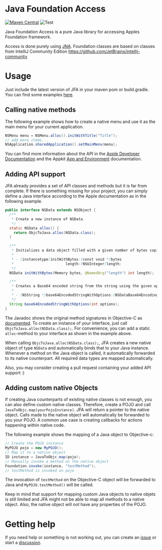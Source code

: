 # Java Foundation Access

[![Maven Central](https://img.shields.io/maven-central/v/de.jangassen/jfa.svg?label=Maven%20Central)](https://search.maven.org/search?q=g:%22de.jangassen%22%20AND%20a:%22jfa%22)
![Test](https://github.com/0x4a616e/jfa/workflows/Test/badge.svg)

Java Foundation Access is a pure Java library for accessing Apples Foundation framework.

Access is done purely using [JNA](https://github.com/java-native-access/jna). Foundation classes are based on classes from IntelliJ Community Edition https://github.com/JetBrains/intellij-community 

# Usage

Just include the latest version of JFA in your maven pom or build.gradle. You can find some examples [here](https://search.maven.org/search?q=g:%22de.jangassen%22%20AND%20a:%22jfa%22). 

## Calling native methods

The following example shows how to create a native menu and use it as the main menu for your current application.

```java
NSMenu menu = NSMenu.alloc().initWithTitle("Title");
// add more items...
NSApplication.sharedApplication().setMainMenu(menu);
```

You can find more information about the API in the [Apple Developer Documentation](https://developer.apple.com/documentation/objectivec?language=objc) and
the Appkit [App and Environment](https://developer.apple.com/documentation/appkit/app_and_environment?language=objc) documentation.

## Adding API support

JFA already provides a set of API classes and methods but it is far from complete. If there is something missing for your project,
you can simply define a Java interface according to the Apple documentation as in the following example.

```java
public interface NSData extends NSObject {
  /**
   * Create a new instance of NSData.
   */
  static NSData alloc() {
    return ObjcToJava.alloc(NSData.class);
  }

  /**
   * Initializes a data object filled with a given number of bytes copied from a given buffer.
   * 
   * - (instancetype)initWithBytes:(const void *)bytes 
   *                        length:(NSUInteger)length;
   */
  NSData initWithBytes(Memory bytes, @NamedArg("length") int length);

  /**
   * Creates a Base64 encoded string from the string using the given options.
   * 
   * - (NSString *)base64EncodedStringWithOptions:(NSDataBase64EncodingOptions)options;
   */
  String base64EncodedStringWithOptions(int options);
}
```

The Javadoc shows the original method signatures in Objective-C as [documented](https://developer.apple.com/documentation/foundation/nsdata?language=objc).
To create an instance of your interface, just call `ObjcToJava.alloc(NSData.class);`. For convenience, you can add a static `alloc`-method to your interface as shown in the example above.

When calling `ObjcToJava.alloc(NSData.class);`, JFA creates a new native object of type `NSData` and automatically binds that to your Java instance. Whenever a method on the Java object is called, it automatically forwarded to its native counterpart. All required data types are mapped automatically.

Also, you may consider creating a pull request containing your added API support :)

## Adding custom native Objects

If creating Java counterparts of existing native classes is not enough, you can also define custom native classes. Therefore, create a POJO and call `JavaToObjc.map(yourPojoInstance)`. JFA will return a pointer to the native object. Calls made to the native object will automatically be forwarded to you your POJO. A common use case is creating callbacks for actions happening within native code.

The following example shows the mapping of a Java object to Objective-c:

```java
// Create the POJO instance
MyPOJO pojo = new MyPOJO();
// Map it to a native object
ID instance = JavaToObjc.map(pojo);
// Manually invoke a method on the native object
Foundation.invoke(instance, "testMethod");
// testMethod is invoked on pojo
```

The invocation of `testMethod` on the Objective-C object will be forwarded to Java and `MyPOJO.testMethod()` will be called.

Keep in mind that support for mapping custom Java objects to native objets is still limited and JFA might not be able to map all methods to a native object. Also, the native object will _not_ have any properties of the POJO. 

# Getting help

If you need help or something is not working out, you can create an [issue](Issues
) or start a [discussion](https://github.com/0x4a616e/jfa/discussions).
